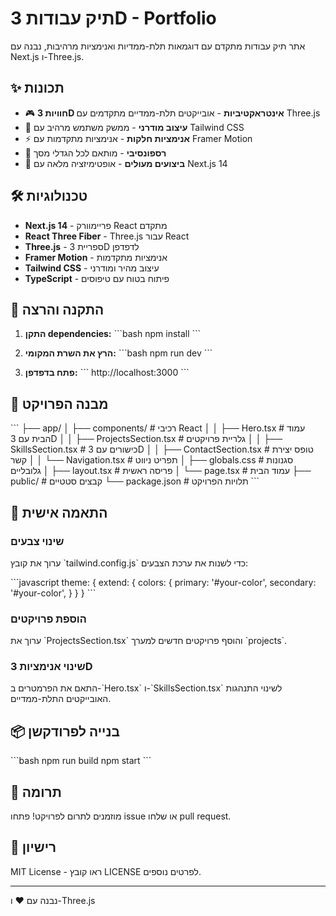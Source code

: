# תיק עבודות 3D - Portfolio

אתר תיק עבודות מתקדם עם דוגמאות תלת-ממדיות ואנימציות מרהיבות, נבנה עם Next.js ו-Three.js.

## ✨ תכונות

- 🎮 **חוויות 3D אינטראקטיביות** - אובייקטים תלת-ממדיים מתקדמים עם Three.js
- 🎨 **עיצוב מודרני** - ממשק משתמש מרהיב עם Tailwind CSS
- ⚡ **אנימציות חלקות** - אנימציות מתקדמות עם Framer Motion
- 📱 **רספונסיבי** - מותאם לכל הגדלי מסך
- 🚀 **ביצועים מעולים** - אופטימיזציה מלאה עם Next.js 14

## 🛠️ טכנולוגיות

- **Next.js 14** - פריימוורק React מתקדם
- **React Three Fiber** - Three.js עבור React
- **Three.js** - ספריית 3D לדפדפן
- **Framer Motion** - אנימציות מתקדמות
- **Tailwind CSS** - עיצוב מהיר ומודרני
- **TypeScript** - פיתוח בטוח עם טיפוסים

## 🚀 התקנה והרצה

1. **התקן dependencies:**
   \`\`\`bash
   npm install
   \`\`\`

2. **הרץ את השרת המקומי:**
   \`\`\`bash
   npm run dev
   \`\`\`

3. **פתח בדפדפן:**
   \`\`\`
   http://localhost:3000
   \`\`\`

## 📁 מבנה הפרויקט

\`\`\`
├── app/
│   ├── components/          # רכיבי React
│   │   ├── Hero.tsx        # עמוד הבית עם 3D
│   │   ├── ProjectsSection.tsx  # גלריית פרויקטים
│   │   ├── SkillsSection.tsx    # כישורים עם 3D
│   │   ├── ContactSection.tsx   # טופס יצירת קשר
│   │   └── Navigation.tsx       # תפריט ניווט
│   ├── globals.css         # סגנונות גלובליים
│   ├── layout.tsx          # פריסה ראשית
│   └── page.tsx           # עמוד הבית
├── public/                 # קבצים סטטיים
└── package.json           # תלויות הפרויקט
\`\`\`

## 🎨 התאמה אישית

### שינוי צבעים
ערוך את קובץ \`tailwind.config.js\` כדי לשנות את ערכת הצבעים:

\`\`\`javascript
theme: {
  extend: {
    colors: {
      primary: '#your-color',
      secondary: '#your-color',
    }
  }
}
\`\`\`

### הוספת פרויקטים
ערוך את \`ProjectsSection.tsx\` והוסף פרויקטים חדשים למערך \`projects\`.

### שינוי אנימציות 3D
התאם את הפרמטרים ב-\`Hero.tsx\` ו-\`SkillsSection.tsx\` לשינוי התנהגות האובייקטים התלת-ממדיים.

## 📦 בנייה לפרודקשן

\`\`\`bash
npm run build
npm start
\`\`\`

## 🤝 תרומה

מוזמנים לתרום לפרויקט! פתחו issue או שלחו pull request.

## 📄 רישיון

MIT License - ראו קובץ LICENSE לפרטים נוספים.

---

נבנה עם ❤️ ו-Three.js